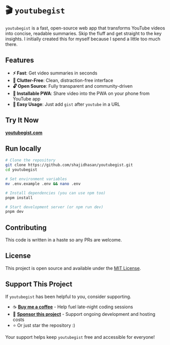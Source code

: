 # 🎬 `youtubegist`

`youtubegist` is a fast, open-source web app that transforms YouTube videos into concise, readable summaries. Skip the fluff and get straight to the key insights. I initially created this for myself because I spend a little too much there.

## Features

- **⚡ Fast**: Get video summaries in seconds
- **🎯 Clutter-Free**: Clean, distraction-free interface
- **🔓 Open Source**: Fully transparent and community-driven
- **📱 Installable PWA**: Share video into the PWA on your phone from YouTube app
- **🚀 Easy Usage**: Just add `gist` after `youtube` in a URL

## Try It Now

**[youtubegist.com](https://youtubegist.com)**

## Run locally

```bash
# Clone the repository
git clone https://github.com/shajidhasan/youtubegist.git
cd youtubegist

# Set environment variables
mv .env.example .env && nano .env

# Install dependencies (you can use npm too)
pnpm install

# Start development server (or npm run dev)
pnpm dev
```

## Contributing

This code is written in a haste so any PRs are welcome.

## License

This project is open source and available under the [MIT License](LICENSE).

## Support This Project

If `youtubegist` has been helpful to you, consider supporting.

- ☕ **[Buy me a coffee](https://buymeacoffee.com/sh4jid)** - Help fuel late-night coding sessions
- 💝 **[Sponsor this project](https://github.com/sponsors/sh4jid)** - Support ongoing development and hosting costs
- ⭐ Or just star the repository :)

Your support helps keep `youtubegist` free and accessible for everyone!
